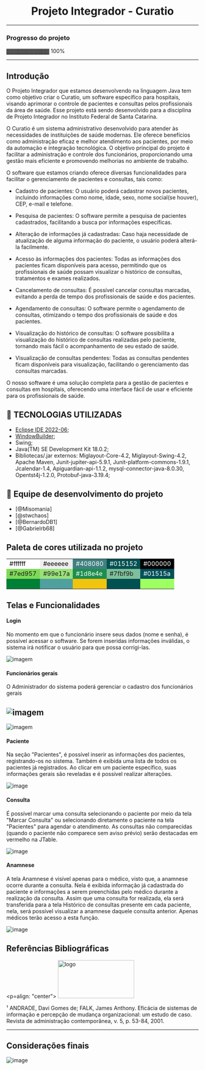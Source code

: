 
<h1 align="center"> Projeto Integrador - Curatio  </h1>


---
### Progresso do projeto
▓▓▓▓▓▓▓▓▓▓▓ 100%



---

## Introdução
O Projeto Integrador que estamos desenvolvendo na linguagem Java tem como objetivo criar o Curatio, um software específico para hospitais, visando aprimorar o controle de pacientes e consultas pelos profissionais da área de saúde. Esse projeto está sendo desenvolvido para a disciplina de Projeto Integrador no Instituto Federal de Santa Catarina.

O Curatio é um sistema administrativo desenvolvido para atender às necessidades de instituições de saúde modernas. Ele oferece benefícios como administração eficaz e melhor atendimento aos pacientes, por meio da automação e integração tecnológica. O objetivo principal do projeto é facilitar a administração e controle dos funcionários, proporcionando uma gestão mais eficiente e promovendo melhorias no ambiente de trabalho.

O software que estamos criando oferece diversas funcionalidades para facilitar o gerenciamento de pacientes e consultas, tais como:

 - Cadastro de pacientes: O usuário poderá cadastrar novos pacientes, incluindo informações como nome, idade, sexo, nome social(se houver), CEP, e-mail e telefone.

 - Pesquisa de pacientes: O software permite a pesquisa de pacientes cadastrados, facilitando a busca por informações específicas.

 - Alteração de informações já cadastradas: Caso haja necessidade de atualização de alguma informação do paciente, o usuário poderá alterá-la facilmente.

 - Acesso às informações dos pacientes: Todas as informações dos pacientes ficam disponíveis para acesso, permitindo que os profissionais de saúde possam visualizar o histórico de consultas, tratamentos e exames realizados.

 - Cancelamento de consultas: É possível cancelar consultas marcadas, evitando a perda de tempo dos profissionais de saúde e dos pacientes.

 - Agendamento de consultas: O software permite o agendamento de consultas, otimizando o tempo dos profissionais de saúde e dos pacientes.

 - Visualização do histórico de consultas: O software possibilita a visualização do histórico de consultas realizadas pelo paciente, tornando mais fácil o acompanhamento de seu estado de saúde.

 - Visualização de consultas pendentes: Todas as consultas pendentes ficam disponíveis para visualização, facilitando o gerenciamento das consultas marcadas.

O nosso software é uma solução completa para a gestão de pacientes e consultas em hospitais, oferecendo uma interface fácil de usar e eficiente para os profissionais de saúde.


## :wrench: TECNOLOGIAS UTILIZADAS

- [Eclipse IDE 2022-06](https://www.eclipse.org/downloads/);
- [WindowBuilder](https://www.eclipse.org/windowbuilder/);
- Swing;
- Java(TM) SE Development Kit 18.0.2; 
- Bibliotecas/.jar externos: Miglayout-Core-4.2, Miglayout-Swing-4.2, Apache Maven, Junit-jupiter-api-5.9.1, Junit-platform-commons-1.9.1, Jcalendar-1.4, Apiguardian-api-1.1.2, mysql-connector-java-8.0.30, Opentst4j-1.2.0, Protobuf-java-3.19.4;

## :busts_in_silhouette: Equipe de desenvolvimento do projeto
- [@Misomania]
- [@stwchaos]
- [@BernardoDB1]
- [@Gabrielrb68]

## Paleta de cores utilizada no projeto

<table>
  <tbody>
    <tr>
      <td style="background-color:#ffffff; color:#000000">#ffffff</td>
      <td style="background-color:#eeeeee; color:#000000">#eeeeee</td>
      <td style="background-color:#408080; color:#ffffff">#408080</td>
      <td style="background-color:#015152; color:#ffffff">#015152</td>
      <td style="background-color:#000000; color:#ffffff">#000000</td>
    </tr>
    <tr>
      <td style="background-color:#7ed957">#7ed957</td>
      <td style="background-color:#99e17a">#99e17a</td>
      <td style="background-color:#1d8e4e; color:#ffffff">#1d8e4e</td>
      <td style="background-color:#7fbf9b">#7fbf9b</td>
      <td style="background-color:#01515a; color:#ffffff">#01515a</td>
    </tr>
    <tr>
      <td style="background-color:#008037; color:#008037">#008037</td>
      <td style="background-color:#50a0a0; color:#50a0a0">#50a0a0</td>
      <td style="background-color:#f1c40f; color:#f1c40f">#f1c40f</td>
      <td style="background-color:#005151; color:#005151">#005151</td>
      <td style="background-color: #9eff62; color: #9eff62"> #9eff62</td>
    </tr>
  </tbody>
</table>



## Telas e Funcionalidades


####  Login
No momento em que o funcionário insere seus dados (nome e senha), é possível acessar o software. Se forem inseridas informações inválidas, o sistema irá notificar o usuário para que possa corrigi-las.

  ![imagem](https://github.com/stwchaos/curatio/blob/main/imgMD/Login.gif)
  

#### Funcionários gerais
O Administrador do sistema poderá gerenciar o cadastro dos funcionários gerais

 ![imagem](https://github.com/stwchaos/curatio/blob/main/imgMD/Profissionais.gif)
 ---
 ![imagem](https://github.com/stwchaos/curatio/blob/main/imgMD/SecretarAdm.gif)


#### Paciente
Na seção "Pacientes", é possível inserir as informações dos pacientes, registrando-os no sistema. Também é exibida uma lista de todos os pacientes já registrados. Ao clicar em um paciente específico, suas informações gerais são reveladas e é possível realizar alterações.
  
![image](https://github.com/stwchaos/curatio/blob/main/imgMD/Pacientes.gif)


#### Consulta
É possível marcar uma consulta selecionando o paciente por meio da tela "Marcar Consulta" ou selecionando diretamente o paciente na tela "Pacientes" para agendar o atendimento. As consultas não comparecidas (quando o paciente não comparece sem aviso prévio) serão destacadas em vermelho na JTable.
 
 ![image](https://github.com/stwchaos/curatio/blob/main/imgMD/Consulta(1).gif)


#### Anamnese
A tela Anamnese é visível apenas para o médico, visto que, a anamnese ocorre durante a consulta. Nela é exibida informação já cadastrada do paciente e informações a serem preenchidas pelo médico durante a realização da consulta. Assim que uma consulta for realizada, ela será transferida para a tela Histórico de consultas presente em cada paciente, nela, será possível visualizar a anamnese daquele consulta anterior. Apenas médicos terão acesso a esta função.

![image](https://github.com/stwchaos/curatio/blob/main/imgMD/AnamneseLogout.gif)


## Referências Bibliográficas

<p=align: "center">
  <img src="https://github.com/stwchaos/curatio/blob/main/imgMD/ref.png" alt="logo" width="200" height="100">
</p>

¹ ANDRADE, Davi Gomes de; FALK, James Anthony. Eficácia de sistemas de informação e percepção de mudança organizacional: um estudo de caso. Revista de administração contemporânea, v. 5, p. 53-84, 2001.

---

## Considerações finais
![image](https://github.com/stwchaos/curatio/blob/main/imgMD/ConslusoesFinais.png)

